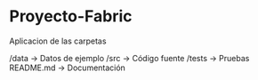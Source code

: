 # Proyecto-Fabric


Aplicacion de las carpetas 

/data        → Datos de ejemplo
/src         → Código fuente
/tests       → Pruebas
README.md    → Documentación
